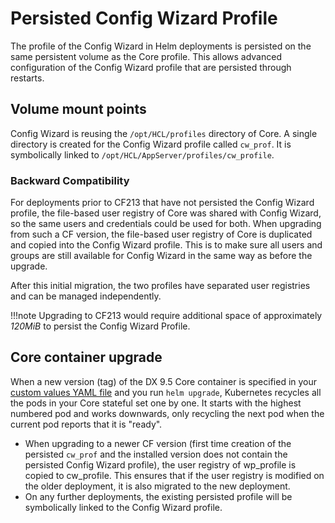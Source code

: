 # Persisted Config Wizard Profile

The profile of the Config Wizard in Helm deployments is persisted on the same persistent volume as the Core profile. This allows advanced configuration of the Config Wizard profile that are persisted through restarts.

## Volume mount points

Config Wizard is reusing the `/opt/HCL/profiles` directory of Core. A single directory is created for the Config Wizard profile called `cw_prof`. It is symbolically linked to `/opt/HCL/AppServer/profiles/cw_profile`.

### Backward Compatibility

For deployments prior to CF213 that have not persisted the Config Wizard profile, the file-based user registry of Core was shared with Config Wizard, so the same users and credentials could be used for both. When upgrading from such a CF version, the file-based user registry of Core is duplicated and copied into the Config Wizard profile. This is to make sure all users and groups are still available for Config Wizard in the same way as before the upgrade.

After this initial migration, the two profiles have separated user registries and can be managed independently.

!!!note
    Upgrading to CF213 would require additional space of approximately *120MiB* to persist the Config Wizard Profile. 

## Core container upgrade

When a new version \(tag\) of the DX 9.5 Core container is specified in your [custom values YAML file](../../../../install/container/helm_deployment/preparation/index.md) and you run `helm upgrade`, Kubernetes recycles all the pods in your Core stateful set one by one. It starts with the highest numbered pod and works downwards, only recycling the next pod when the current pod reports that it is "ready".

-   When upgrading to a newer CF version (first time creation of the persisted `cw_prof` and the installed version does not contain the persisted Config Wizard profile), the user registry of wp_profile is copied to cw_profile. This ensures that if the user registry is modified on the older deployment, it is also migrated to the new deployment. 
-   On any further deployments, the existing persisted profile will be symbolically linked to the Config Wizard profile.
